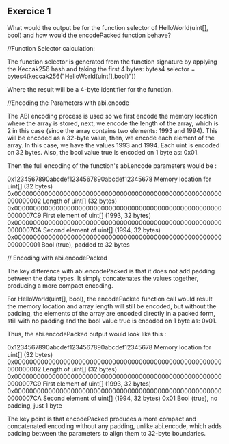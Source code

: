 ## Exercice 1

What would the output be for the function selector of HelloWorld(uint[], bool) and how would the encodePacked function behave?

//Function Selector calculation:

The function selector is generated from the function signature by applying the Keccak256 hash and taking the first 4 bytes: bytes4 selector = bytes4(keccak256("HelloWorld(uint[],bool)"))

Where the result will be a 4-byte identifier for the function.

//Encoding the Parameters with abi.encode

The ABI encoding process is used so we first encode the memory location where the array is stored, next, we encode the length of the array, which is 2 in this case (since the array contains two elements: 1993 and 1994). This will be encoded as a 32-byte value, then, we encode each element of the array. In this case, we have the values 1993 and 1994. Each uint is encoded on 32 bytes.
Also, the bool value true is encoded on 1 byte as: 0x01.

Then the full encoding of the function's abi.encode parameters would be :

0x1234567890abcdef1234567890abcdef12345678  Memory location for uint[] (32 bytes)
0x0000000000000000000000000000000000000000000000000000000000000002  Length of uint[] (32 bytes)
0x00000000000000000000000000000000000000000000000000000000000007C9  First element of uint[] (1993, 32 bytes)
0x00000000000000000000000000000000000000000000000000000000000007CA  Second element of uint[] (1994, 32 bytes)
0x0000000000000000000000000000000000000000000000000000000000000001  Bool (true), padded to 32 bytes


// Encoding with abi.encodePacked

The key difference with abi.encodePacked is that it does not add padding between the data types. It simply concatenates the values together, producing a more compact encoding.

For HelloWorld(uint[], bool), the encodePacked function call would result the memory location and array length will still be encoded, but without the padding, the elements of the array are encoded directly in a packed form, still with no padding and the bool value true is encoded on 1 byte as: 0x01.

Thus, the abi.encodePacked output would look like this :

0x1234567890abcdef1234567890abcdef12345678  Memory location for uint[] (32 bytes)
0x0000000000000000000000000000000000000000000000000000000000000002  Length of uint[] (32 bytes)
0x00000000000000000000000000000000000000000000000000000000000007C9  First element of uint[] (1993, 32 bytes)
0x00000000000000000000000000000000000000000000000000000000000007CA  Second element of uint[] (1994, 32 bytes)
0x01  Bool (true), no padding, just 1 byte


The key point is that encodePacked produces a more compact and concatenated encoding without any padding, unlike abi.encode, which adds padding between the parameters to align them to 32-byte boundaries.



